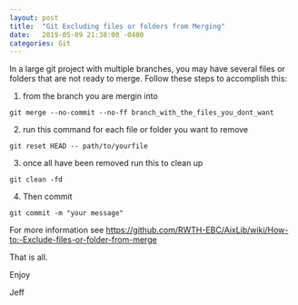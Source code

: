 ```yaml
---
layout: post
title:  "Git Excluding files or folders from Merging"
date:   2019-05-09 21:38:00 -0400
categories: Git
---
```


In a large git project with multiple branches, you may have several files or folders that are not ready to merge.  Follow these steps to accomplish this:

1. from the branch you are mergin into

`
git merge --no-commit --no-ff branch_with_the_files_you_dont_want
`

2. run this command for each file or folder you want to remove

`
git reset HEAD -- path/to/yourfile
`

3.  once all have been removed run this to clean up

`git clean -fd`

4.  Then commit

`git commit -m "your message"`

For more information see https://github.com/RWTH-EBC/AixLib/wiki/How-to:-Exclude-files-or-folder-from-merge

That is all.

Enjoy

Jeff